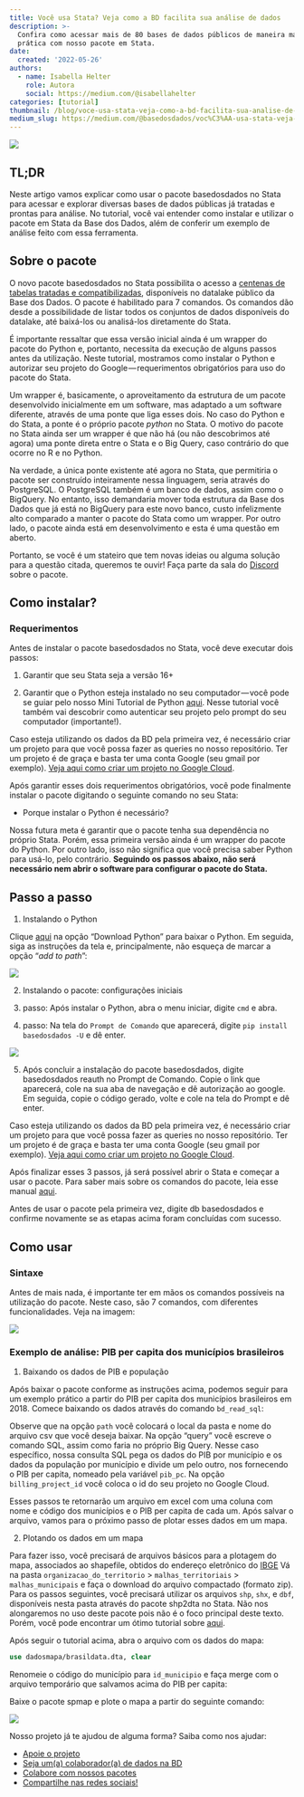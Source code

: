 ```yaml
---
title: Você usa Stata? Veja como a BD facilita sua análise de dados
description: >-
  Confira como acessar mais de 80 bases de dados públicos de maneira mais
  prática com nosso pacote em Stata.
date:
  created: '2022-05-26'
authors:
  - name: Isabella Helter
    role: Autora
    social: https://medium.com/@isabellahelter
categories: [tutorial]
thumbnail: /blog/voce-usa-stata-veja-como-a-bd-facilita-sua-analise-de-dados/image_0.jpg
medium_slug: https://medium.com/@basedosdados/voc%C3%AA-usa-stata-veja-como-a-bd-facilita-sua-an%C3%A1lise-de-dados-e7ab79111220
---
```


<Image src="/blog/voce-usa-stata-veja-como-a-bd-facilita-sua-analise-de-dados/image_0.jpg"/>

## TL;DR

Neste artigo vamos explicar como usar o pacote basedosdados no Stata para acessar e explorar diversas bases de dados públicas já tratadas e prontas para análise. No tutorial, você vai entender como instalar e utilizar o pacote em Stata da Base dos Dados, além de conferir um exemplo de análise feito com essa ferramenta.

## Sobre o pacote

O novo pacote basedosdados no Stata possibilita o acesso a [centenas de tabelas tratadas e compatibilizadas](https://basedosdados.org/dataset?resource_type=bdm_table), disponíveis no datalake público da Base dos Dados. O pacote é habilitado para 7 comandos. Os comandos dão desde a possibilidade de listar todos os conjuntos de dados disponíveis do datalake, até baixá-los ou analisá-los diretamente do Stata.

É importante ressaltar que essa versão inicial ainda é um wrapper do pacote do Python e, portanto, necessita da execução de alguns passos antes da utilização. Neste tutorial, mostramos como instalar o Python e autorizar seu projeto do Google — requerimentos obrigatórios para uso do pacote do Stata.

Um wrapper é, basicamente, o aproveitamento da estrutura de um pacote desenvolvido inicialmente em um software, mas adaptado a um software diferente, através de uma ponte que liga esses dois. No caso do Python e do Stata, a ponte é o próprio pacote *python* no Stata. O motivo do pacote no Stata ainda ser um wrapper é que não há (ou não descobrimos até agora) uma ponte direta entre o Stata e o Big Query, caso contrário do que ocorre no R e no Python.

Na verdade, a única ponte existente até agora no Stata, que permitiria o pacote ser construído inteiramente nessa linguagem, seria através do PostgreSQL. O PostgreSQL também é um banco de dados, assim como o BigQuery. No entanto, isso demandaria mover toda estrutura da Base dos Dados que já está no BigQuery para este novo banco, custo infelizmente alto comparado a manter o pacote do Stata como um wrapper. Por outro lado, o pacote ainda está em desenvolvimento e esta é uma questão em aberto.

Portanto, se você é um stateiro que tem novas ideias ou alguma solução para a questão citada, queremos te ouvir! Faça parte da sala do [Discord](https://discord.gg/p2g4RkBW8f) sobre o pacote.

## Como instalar?

### Requerimentos

Antes de instalar o pacote basedosdados no Stata, você deve executar dois passos: 

1. Garantir que seu Stata seja a versão 16+

2. Garantir que o Python esteja instalado no seu computador — você pode se guiar pelo nosso Mini Tutorial de Python [aqui](https://github.com/basedosdados/mais/blob/master/stata-package/Minitutorial.md). Nesse tutorial você também vai descobrir como autenticar seu projeto pelo prompt do seu computador (importante!).

Caso esteja utilizando os dados da BD pela primeira vez, é necessário criar um projeto para que você possa fazer as queries no nosso repositório. Ter um projeto é de graça e basta ter uma conta Google (seu gmail por exemplo). [Veja aqui como criar um projeto no Google Cloud](https://basedosdados.github.io/mais/access_data_bq/#antes-de-comecar-crie-o-seu-projeto-no-google-cloud).

Após garantir esses dois requerimentos obrigatórios, você pode finalmente instalar o pacote digitando o seguinte comando no seu Stata:

* Porque instalar o Python é necessário?

Nossa futura meta é garantir que o pacote tenha sua dependência no próprio Stata. Porém, essa primeira versão ainda é um wrapper do pacote do Python. Por outro lado, isso não significa que você precisa saber Python para usá-lo, pelo contrário. **Seguindo os passos abaixo, não será necessário nem abrir o software para configurar o pacote do Stata.**

## Passo a passo

1. Instalando o Python

Clique [aqui](https://www.python.org/downloads/) na opção “Download Python” para baixar o Python. Em seguida, siga as instruções da tela e, principalmente, não esqueça de marcar a opção “*add to path*”:

<Image src="/blog/voce-usa-stata-veja-como-a-bd-facilita-sua-analise-de-dados/image_1.png"/>

2. Instalando o pacote: configurações iniciais

3. passo: Após instalar o Python, abra o menu iniciar, digite `cmd` e abra.

4. passo: Na tela do `Prompt de Comando` que aparecerá, digite `pip install basedosdados -U` e dê enter.

<Image src="/blog/voce-usa-stata-veja-como-a-bd-facilita-sua-analise-de-dados/image_2.png"/>

5. Após concluir a instalação do pacote basedosdados, digite basedosdados reauth no Prompt de Comando. Copie o link que aparecerá, cole na sua aba de navegação e dê autorização ao google. Em seguida, copie o código gerado, volte e cole na tela do Prompt e dê enter.

Caso esteja utilizando os dados da BD pela primeira vez, é necessário criar um projeto para que você possa fazer as queries no nosso repositório. Ter um projeto é de graça e basta ter uma conta Google (seu gmail por exemplo). [Veja aqui como criar um projeto no Google Cloud](https://basedosdados.github.io/mais/access_data_bq/#antes-de-comecar-crie-o-seu-projeto-no-google-cloud).

Após finalizar esses 3 passos, já será possível abrir o Stata e começar a usar o pacote. Para saber mais sobre os comandos do pacote, leia esse manual [aqui](https://github.com/basedosdados/mais/tree/master/stata-package).

Antes de usar o pacote pela primeira vez, digite db basedosdados e confirme novamente se as etapas acima foram concluídas com sucesso.

## Como usar

### Sintaxe

Antes de mais nada, é importante ter em mãos os comandos possíveis na utilização do pacote. Neste caso, são 7 comandos, com diferentes funcionalidades. Veja na imagem:

<Image src="/blog/voce-usa-stata-veja-como-a-bd-facilita-sua-analise-de-dados/image_3.png"/>

### Exemplo de análise: PIB per capita dos municípios brasileiros

1. Baixando os dados de PIB e população

Após baixar o pacote conforme as instruções acima, podemos seguir para um exemplo prático a partir do PIB per capita dos municípios brasileiros em 2018. Comece baixando os dados através do comando `bd_read_sql`:

Observe que na opção `path` você colocará o local da pasta e nome do arquivo csv que você deseja baixar. Na opção “query” você escreve o comando SQL, assim como faria no próprio Big Query. Nesse caso específico, nossa consulta SQL pega os dados do PIB por município e os dados da população por município e divide um pelo outro, nos fornecendo o PIB per capita, nomeado pela variável `pib_pc`. Na opção `billing_project_id` você coloca o id do seu projeto no Google Cloud.

Esses passos te retornarão um arquivo em excel com uma coluna com nome e código dos municípios e o PIB per capita de cada um. Após salvar o arquivo, vamos para o próximo passo de plotar esses dados em um mapa.

2. Plotando os dados em um mapa

Para fazer isso, você precisará de arquivos básicos para a plotagem do mapa, associados ao shapefile, obtidos do endereço eletrônico do [IBGE](http://downloads.ibge.gov.br/downloads_geociencias.htm) Vá na pasta `organizacao_do_territorio` > `malhas_territoriais` > `malhas_municipais` e faça o download do arquivo compactado (formato zip). Para os passos seguintes, você precisará utilizar os arquivos `shp`, `shx`, e `dbf`, disponíveis nesta pasta através do pacote shp2dta no Stata. Não nos alongaremos no uso deste pacote pois não é o foco principal deste texto. Porém, você pode encontrar um ótimo tutorial sobre [aqui](http://docplayer.com.br/53998346-Criacao-de-mapas-utilizando-shapefiles-no-stata-1-creating-maps-using-shapefiles-in-stata.html).

Após seguir o tutorial acima, abra o arquivo com os dados do mapa:

```stata
use dadosmapa/brasildata.dta, clear
```

Renomeie o código do município para `id_municipio` e faça merge com o arquivo temporário que salvamos acima do PIB per capita:

Baixe o pacote spmap e plote o mapa a partir do seguinte comando:

<Image src="/blog/voce-usa-stata-veja-como-a-bd-facilita-sua-analise-de-dados/image_4.png"/>

Nosso projeto já te ajudou de alguma forma? Saiba como nos ajudar:

- [Apoie o projeto](https://apoia.se/basedosdados)
- [Seja um(a) colaborador(a) de dados na BD](https://basedosdados.github.io/mais/colab_data/)
- [Colabore com nossos pacotes](https://github.com/basedosdados/mais)
- [Compartilhe nas redes sociais!](https://twitter.com/basedosdados)
